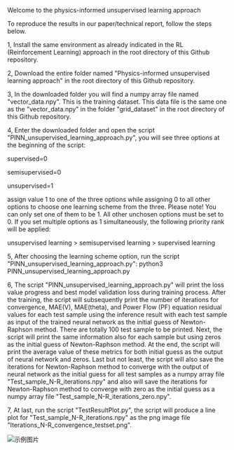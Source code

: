 Welcome to the physics-informed unsupervised learning approach

To reproduce the results in our paper/technical report, follow the steps below.

1, Install the same environment as already indicated in the RL (Reinforcement Learning) approach in the root directory of this Github repository.

2, Download the entire folder named "Physics-informed unsupervised learning approach" in the root directory of this Github repository.

3, In the downloaded folder you will find a numpy array file named "vector_data.npy". This is the training dataset. This data file is the same one as the "vector_data.npy" in the folder "grid_dataset" in the root directory of this Github repository.

4, Enter the downloaded folder and open the script "PINN_unsupervised_learning_approach.py", you will see three options at the beginning of the script:

   supervised=0
   
   semisupervised=0
   
   unsupervised=1

assign value 1 to one of the three options while assigning 0 to all other options to choose one learning scheme from the three. Please note! You can only set one of them to be 1. All other unchosen options must be set to 0. If you set multiple options as 1 simultaneously, the following priority rank will be applied:

   unsupervised learning > semisupervised learning > supervised learning

5, After choosing the learning scheme option, run the script "PINN_unsupervised_learning_approach.py":
   python3 PINN_unsupervised_learning_approach.py

6, The script "PINN_unsupervised_learning_approach.py" will print the loss value progress and best model validation loss during training process. After the training, the script will subsequently print the number of iterations for convergence, MAE(V), MAE(theta), and Power Flow (PF) equation residual values for each test sample using the inference result with each test sample as input of the trained neural network as the initial guess of Newton-Raphson method. There are totally 100 test sample to be printed. Next, the script will print the same information also for each sample but using zeros as the initial guess of Newton-Raphson method. At the end, the script will print the average value of these metrics for both initial guess as the output of neural network and zeros. Last but not least, the script will also save the iterations for Newton-Raphson method to converge with the output of neural network as the initial guess for all test samples as a numpy array file "Test_sample_N-R_iterations.npy" and also will save the iterations for Newton-Raphson method to converge with zero as the initial guess as a numpy array file "Test_sample_N-R_iterations_zero.npy".

7, At last, run the script "TestResultPlot.py", the script will produce a line plot for "Test_sample_N-R_iterations.npy" as the png image file "Iterations_N-R_convergence_testset.png".

![示例图片](Iterations_N-R_convergence_testset.png)
